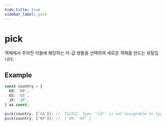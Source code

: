 ```yaml
---
hide_title: true
sidebar_label: pick
---
```


# pick

객체에서 주어진 키들에 해당하는 키-값 쌍들을 선택하여 새로운 객체를 만드는 유틸입니다.

## Example

```typescript
const country = {
  KR: 'KR',
  US: 'US',
  JP: 'JP',
} as const;

pick(country, ['CA']); //  TS2322: Type '"CA"' is not assignable to type '"KR" | "US" | "JP"'
pick(country, ['KR']); //  { KR: 'KR' }
```
